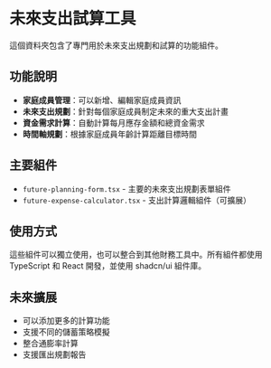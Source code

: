 # 未來支出試算工具

這個資料夾包含了專門用於未來支出規劃和試算的功能組件。

## 功能說明

- **家庭成員管理**：可以新增、編輯家庭成員資訊
- **未來支出規劃**：針對每個家庭成員制定未來的重大支出計畫
- **資金需求計算**：自動計算每月應存金額和總資金需求
- **時間軸規劃**：根據家庭成員年齡計算距離目標時間

## 主要組件

- `future-planning-form.tsx` - 主要的未來支出規劃表單組件
- `future-expense-calculator.tsx` - 支出計算邏輯組件（可擴展）

## 使用方式

這些組件可以獨立使用，也可以整合到其他財務工具中。所有組件都使用 TypeScript 和 React 開發，並使用 shadcn/ui 組件庫。

## 未來擴展

- 可以添加更多的計算功能
- 支援不同的儲蓄策略模擬
- 整合通膨率計算
- 支援匯出規劃報告
